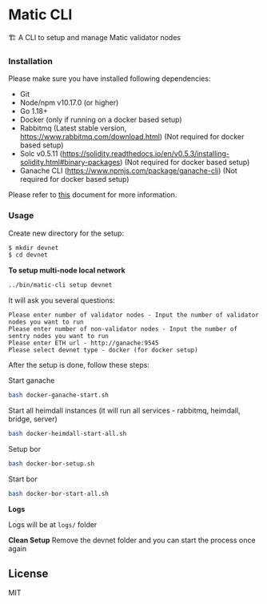 # Matic CLI

🏗 A CLI to setup and manage Matic validator nodes

### Installation

Please make sure you have installed following dependencies:

* Git
* Node/npm v10.17.0 (or higher)
* Go 1.18+
* Docker (only if running on a docker based setup)
* Rabbitmq (Latest stable version, https://www.rabbitmq.com/download.html) (Not required for docker based setup)
* Solc v0.5.11 (https://solidity.readthedocs.io/en/v0.5.3/installing-solidity.html#binary-packages) (Not required for docker based setup)
* Ganache CLI (https://www.npmjs.com/package/ganache-cli) (Not required for docker based setup)

Please refer to [this](./installation.md) document for more information. 

### Usage

Create new directory for the setup:

```bash
$ mkdir devnet
$ cd devnet
```

**To setup multi-node local network**

```bash
../bin/matic-cli setup devnet
```

It will ask you several questions:

```
Please enter number of validator nodes - Input the number of validator nodes you want to run
Please enter number of non-validator nodes - Input the number of sentry nodes you want to run
Please enter ETH url - http://ganache:9545
Please select devnet type - docker (for docker setup)
```

After the setup is done, follow these steps:

Start ganache
```bash
bash docker-ganache-start.sh
```

Start all heimdall instances (it will run all services - rabbitmq, heimdall, bridge, server)
```bash
bash docker-heimdall-start-all.sh
```

Setup bor
```bash
bash docker-bor-setup.sh
```

Start bor
```bash
bash docker-bor-start-all.sh
```

**Logs**

Logs will be at `logs/` folder

**Clean Setup**
Remove the devnet folder and you can start the process once again

## License

MIT
